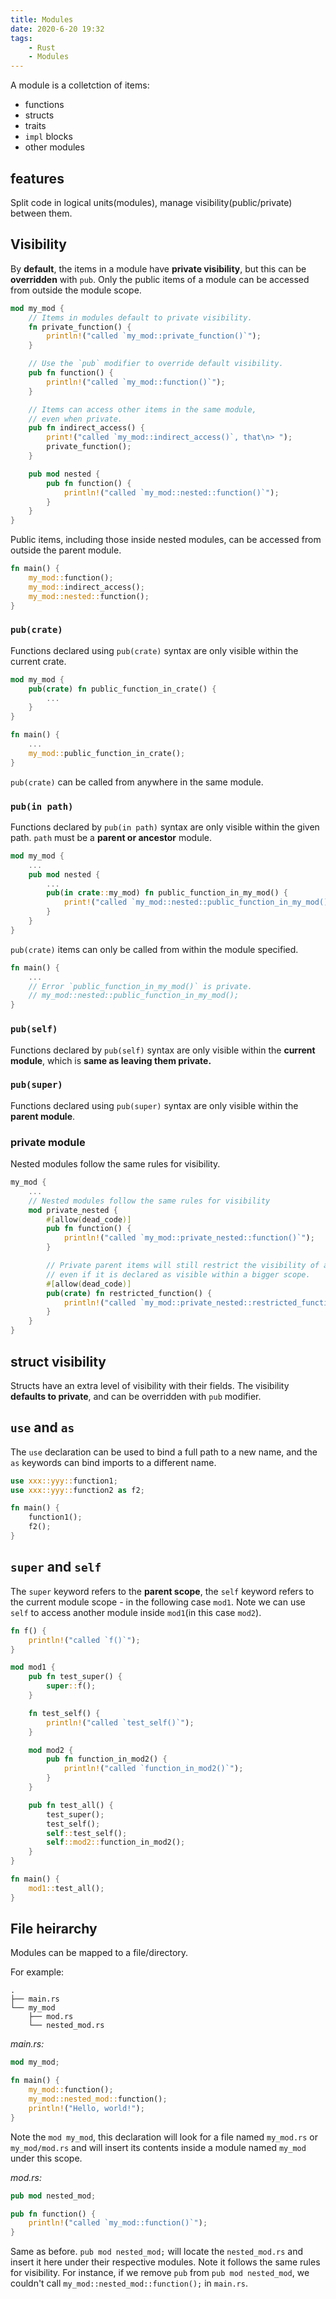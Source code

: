 ```yaml
---
title: Modules
date: 2020-6-20 19:32
tags: 
    - Rust
    - Modules
---
```


A module is a colletction of items: 
- functions
- structs
- traits
- `impl` blocks
- other modules

## features
Split code in logical units(modules), manage visibility(public/private) between them.

## Visibility
By **default**, the items in a module have **private visibility**, but this can be **overridden** with `pub`. Only the public items of a module can be accessed from outside the module scope.

```rust
mod my_mod {
    // Items in modules default to private visibility.
    fn private_function() {
        println!("called `my_mod::private_function()`");
    }

    // Use the `pub` modifier to override default visibility.
    pub fn function() {
        println!("called `my_mod::function()`");
    }

    // Items can access other items in the same module,
    // even when private.
    pub fn indirect_access() {  
        print!("called `my_mod::indirect_access()`, that\n> ");
        private_function();
    }

    pub mod nested {
        pub fn function() {
            println!("called `my_mod::nested::function()`");
        }        
    }
}
```

Public items, including those inside nested modules, can be accessed from outside the parent module.

```rust
fn main() {
    my_mod::function();
    my_mod::indirect_access();
    my_mod::nested::function();
}
```

### `pub(crate)`

Functions declared using `pub(crate)` syntax are only visible within the current crate.

```rust
mod my_mod {
    pub(crate) fn public_function_in_crate() {
        ...
    }
}

fn main() {
    ...
    my_mod::public_function_in_crate();
}
```

`pub(crate)` can be called from anywhere in the same module.

### `pub(in path)`

Functions declared by `pub(in path)` syntax are only visible within the given path. `path` must be a **parent or ancestor** module.

```rust
mod my_mod {
    ...
    pub mod nested {
        ...
        pub(in crate::my_mod) fn public_function_in_my_mod() {
            print!("called `my_mod::nested::public_function_in_my_mod()`, that\n> ");
        } 
    }
}
```

`pub(crate)` items can only be called from within the module specified.

```rust
fn main() {
    ...
    // Error `public_function_in_my_mod()` is private.
    // my_mod::nested::public_function_in_my_mod();
}
```

### `pub(self)`
Functions declared by `pub(self)` syntax are only visible within the **current module**, which is **same as leaving them private.**

### `pub(super)`
Functions declared using `pub(super)` syntax are only visible within the **parent module**.

### private module
Nested modules follow the same rules for visibility.

```rust
my_mod {
    ...
    // Nested modules follow the same rules for visibility
    mod private_nested {
        #[allow(dead_code)]
        pub fn function() {
            println!("called `my_mod::private_nested::function()`");
        }

        // Private parent items will still restrict the visibility of a child item,
        // even if it is declared as visible within a bigger scope.
        #[allow(dead_code)]
        pub(crate) fn restricted_function() {
            println!("called `my_mod::private_nested::restricted_function()`");
        }
    }
}
```

## struct visibility
Structs have an extra level of visibility with their fields. The visibility **defaults to private**, and can be overridden with `pub` modifier.

## `use` and `as`
The `use` declaration can be used to bind a full path to a new name, and the `as` keywords can bind imports to a different name.

```rust
use xxx::yyy::function1;
use xxx::yyy::function2 as f2;

fn main() {
    function1();
    f2();
}
```

## `super` and `self`

The `super` keyword refers to the **parent scope**, the `self` keyword refers to the current module scope - in the following case `mod1`. Note we can use `self` to access another module inside `mod1`(in this case `mod2`).

```rust
fn f() {
    println!("called `f()`");
}

mod mod1 {
    pub fn test_super() {
        super::f();
    }

    fn test_self() {
        println!("called `test_self()`");
    }

    mod mod2 {
        pub fn function_in_mod2() {
            println!("called `function_in_mod2()`");
        }
    }

    pub fn test_all() {
        test_super();
        test_self();
        self::test_self();
        self::mod2::function_in_mod2();
    }
}

fn main() {
    mod1::test_all();
}
```

## File heirarchy
Modules can be mapped to a file/directory.

For example:

```
.
├── main.rs
└── my_mod
    ├── mod.rs
    └── nested_mod.rs
```

*main.rs:*

```rust
mod my_mod;

fn main() {
    my_mod::function();
    my_mod::nested_mod::function();
    println!("Hello, world!");
}
```

Note the `mod my_mod`, this declaration will look for a file named `my_mod.rs` or `my_mod/mod.rs` and will insert its contents inside a module named `my_mod` under this scope.

*mod.rs:*

```rust
pub mod nested_mod;

pub fn function() {
    println!("called `my_mod::function()`");
}
```

Same as before. `pub mod nested_mod;` will locate the `nested_mod.rs` and insert it here under their respective modules. Note it follows the same rules for visibility. For instance, if we remove `pub` from `pub mod nested_mod`, we couldn't call `my_mod::nested_mod::function();` in `main.rs`.